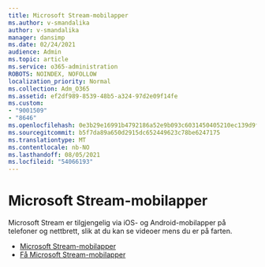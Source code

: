 ```yaml
---
title: Microsoft Stream-mobilapper
ms.author: v-smandalika
author: v-smandalika
manager: dansimp
ms.date: 02/24/2021
audience: Admin
ms.topic: article
ms.service: o365-administration
ROBOTS: NOINDEX, NOFOLLOW
localization_priority: Normal
ms.collection: Adm_O365
ms.assetid: ef2df989-8539-48b5-a324-97d2e09f14fe
ms.custom:
- "9001509"
- "8646"
ms.openlocfilehash: 0e3b29e16991b4792186a52e9b093c6031450405210ec139d9ff7edcc706284e
ms.sourcegitcommit: b5f7da89a650d2915dc652449623c78be6247175
ms.translationtype: MT
ms.contentlocale: nb-NO
ms.lasthandoff: 08/05/2021
ms.locfileid: "54066193"
---
```

# <a name="microsoft-stream-mobile-apps"></a>Microsoft Stream-mobilapper

Microsoft Stream er tilgjengelig via iOS- og Android-mobilapper på telefoner og nettbrett, slik at du kan se videoer mens du er på farten.

- [Microsoft Stream-mobilapper](https://docs.microsoft.com/stream/mobile-apps-overview)
- [Få Microsoft Stream-mobilapper](https://docs.microsoft.com/stream/mobile-get-apps)
